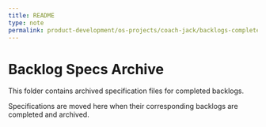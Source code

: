 ```yaml
---
title: README
type: note
permalink: product-development/os-projects/coach-jack/backlogs-completed/backlog-specs/README
---
```


# Backlog Specs Archive

This folder contains archived specification files for completed backlogs.

Specifications are moved here when their corresponding backlogs are completed and archived.